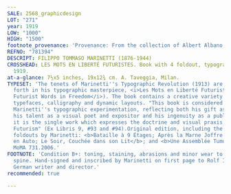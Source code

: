 ```yaml
---
SALE: 2568_graphicdesign
LOT: "271"
year: 1919
LOW: "1000"
HIGH: "1500"
footnote_provenance: 'Provenance: From the collection of Albert Albano.'
REFNO: "781394"
DESCRIPT: FILIPPO TOMMASO MARINETTI (1876-1944)
CROSSHEAD: LES MOTS EN LIBERTÉ FUTURISTES. Book with 4 foldout, typographic plates.
  1919.
at-a-glance: 7½x5 inches, 19x12¾ cm. A. Taveggia, Milan.
TYPESET: 'The tenets of Marinetti''s Typographic Revolution (1913) are visually set
  forth in his typographic masterpiece, <i>Les Mots en Liberté Futuristes</i> (<i>The
  Futurist Words in Freedom</i>). The book contains a creative variety of hand-designed
  typefaces, calligraphy and dynamic layouts. "This book is considered the peak of
  Marinetti''s typographic experimentation, reflecting both his gift as a designer,
  his talent as a visual poet and expositor and his ingenuity as a publicist . . .
  it is the single work which expresses the doctrine and visual praxis of literary
  Futurism" (Ex Libris 9, #93 and #94).Original edition, including the four letterpress
  foldouts by Marinetti: <b>Bataille à 9 Étages; Après la Marne Joffre Visita le Front
  en Auto; Le Soir, Couchée dans son Lit</b>; and <b>Une Assemblée Tumultueuse</B>.
  MoMA 731.2006.'
FOOTNOTE: 'Condition B+: toning, staining, abrasions and minor wear to covers and
  spine. Hand-signed and inscribed by Marinetti on first page to Rolf Italiaander,
  German writer and director.'
recommended: true

---
```

